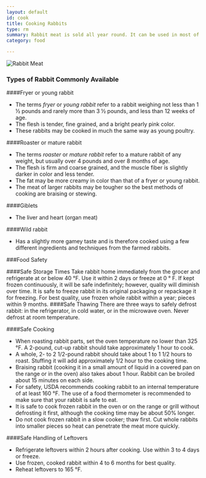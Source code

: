 ```yaml
---
layout: default
id: cook
title: Cooking Rabbits
type: rm
summary: Rabbit meat is sold all year round. It can be used in most of the ways in which chicken is used.
category: food

---
```

<img src="http://farm1.staticflickr.com/35/68474271_b8cf48fb7e_o.jpg" alt="Rabbit Meat"> 

<h3>Types of Rabbit Commonly Available</h3>

####Fryer or young rabbit
- The terms *fryer* or *young rabbit* refer to a rabbit weighing not less than 1 ½ pounds and rarely more than 3 ½ pounds, and less than 12 weeks of age.
- The flesh is tender, fine grained, and a bright pearly pink color.
- These rabbits may be cooked in much the same way as young poultry.
	
####Roaster or mature rabbit
- The terms *roaster* or *mature rabbit* refer to a mature rabbit of any weight, but usually over 4 pounds and over 8 months of age. 
- The flesh is firm and coarse grained, and the muscle fiber is slightly darker in color and less tender.
- The fat may be more creamy in color than that of a fryer or young rabbit.
- The meat of larger rabbits may be tougher so the best methods of cooking are braising or stewing.
	
####Giblets
- The liver and heart (organ meat)

####Wild rabbit
- Has a slightly more gamey taste and is therefore cooked using a few different ingredients and techniques from the farmed rabbits.

###Food Safety


####Safe Storage Times
Take rabbit home immediately from the grocer and refrigerate at or below 40 °F. Use it within 2 days or freeze at 0 ° F. If kept frozen continuously, it will be safe indefinitely; however, quality will diminish over time. It is safe to freeze rabbit in its original packaging or repackage it for freezing. For best quality, use frozen whole rabbit within a year; pieces within 9 months.
####Safe Thawing
There are three ways to safely defrost rabbit: in the refrigerator, in cold water, or in the microwave oven. Never defrost at room temperature.

####Safe Cooking
- When roasting rabbit parts, set the oven temperature no lower than 325 °F. A 2-pound, cut-up rabbit should take approximately 1 hour to cook.
- A whole, 2- to 2 1/2-pound rabbit should take about 1 to 1 1/2 hours to roast. Stuffing it will add approximately 1/2 hour to the cooking time.
- Braising rabbit (cooking it in a small amount of liquid in a covered pan on the range or in the oven) also takes about 1 hour. Rabbit can be broiled about 15 minutes on each side.
- For safety, USDA recommends cooking rabbit to an internal temperature of at least 160 °F. The use of a food thermometer is recommended to make sure that your rabbit is safe to eat.
- It is safe to cook frozen rabbit in the oven or on the range or grill without defrosting it first, although the cooking time may be about 50% longer.
- Do not cook frozen rabbit in a slow cooker; thaw first. Cut whole rabbits into smaller pieces so heat can penetrate the meat more quickly.

####Safe Handling of Leftovers
- Refrigerate leftovers within 2 hours after cooking. Use within 3 to 4 days or freeze.
- Use frozen, cooked rabbit within 4 to 6 months for best quality.
- Reheat leftovers to 165 °F.